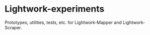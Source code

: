 # Lightwork-experiments
Prototypes, utilities, tests, etc. for Lightwork-Mapper and Lightwork-Scraper.
